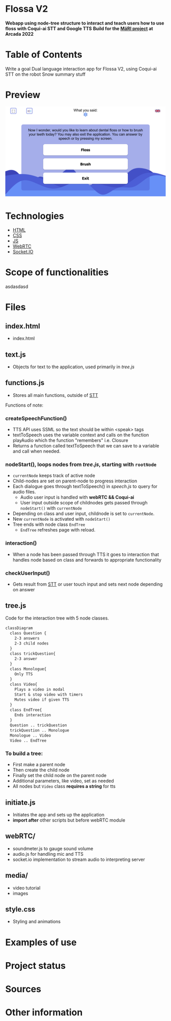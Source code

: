 # Flossa V2
**Webapp using node-tree structure to interact and teach users how to use floss with Coqui-ai STT and Google TTS**
**Build for the [MäRI project](https://www.arcada.fi/sv/forskning/projekt/mari-manniska-robot-interaktion-den-sociala-roboten) at Arcada 2022**

# Table of Contents



Write a goal
Dual language interaction app for Flossa V2, using Coqui-ai STT on the robot Snow
summary stuff

# Preview

![preview](./media/readme/question.png)


# Technologies

- [HTML](https://developer.mozilla.org/en-US/docs/Web/HTML)
- [CSS](https://developer.mozilla.org/en-US/docs/Web/CSS)
- [JS](https://developer.mozilla.org/en-US/docs/Web/JavaScript)
- [WebRTC](https://webrtc.org/)
- [Socket.IO](https://socket.io/)

# Scope of functionalities
asdasdasd

# Files

## index.html
- index.html 

## text.js
- Objects for text to the application, used primarily in *tree.js*

## functions.js
- Stores all main functions, outside of [STT](#webrtc "see webRTC/audio.js")

Functions of note:

### createSpeechFunction()
- TTS API uses SSML so the text should be within \<speak> tags
- textToSpeech uses the variable context and calls on the function playAudio which the function "remembers" i.e. Closure
- Returns a function called textToSpeech that we can save to a variable and call when needed.

### nodeStart(), loops nodes from *tree.js*, starting with `rootNode`
-   `currentNode` keeps track of active node
-   Child-nodes are set on parent-node to progress interaction
-   Each dialogue goes through textToSpeech() in *speech.js* to query for audio files.
    - Audio user input is handled with **webRTC && Coqui-ai**
    - User input outside scope of childnodes gets passed through `nodeStart()` with `currentNode`
-   Depending on class and user input, childnode is set to `currentNode`.
-   New `currentNode` is activated with `nodeStart()`
-   Tree ends with node class `EndTree`
	- `EndTree` refreshes page with reload.


### interaction()
  - When a node has been passed through TTS it goes to interaction that handles node based on class and forwards to appropriate functionality

### checkUserInput()
  - Gets result from [STT](#webrtc "see webRTC/audio.js") or user touch input and sets next node depending on answer

## tree.js
Code for the interaction tree with 5 node classes.

```mermaid
classDiagram
  class Question {
    2-3 answers
    2-3 child nodes
  }
  class trickQuestion{
    2-3 answer
  }
  class Monologue{
    Only TTS
  }
  class Video{
    Plays a video in modal
    Start & stop video with timers
    Mutes video if given TTS
  }
  class EndTree{
    Ends interaction
  }
  Question .. trickQuestion
  trickQuestion .. Monologue
  Monologue .. Video
  Video .. EndTree
```

### To build a tree:
- First make a parent node
- Then create the child node
- Finally set the child node on the parent node
- Additional parameters, like video, set as needed
- All nodes but `Video` class **requires a string** for tts


## initiate.js
- Initiates the app and sets up the application
- **import after** other scripts but before webRTC module


## webRTC/
- soundmeter.js to gauge sound volume
- audio.js for handling mic and TTS
- socket.io implementation to stream audio to interpreting server

## media/
- video tutorial
- images

## style.css
- Styling and animations


# Examples of use

# Project status

# Sources

# Other information